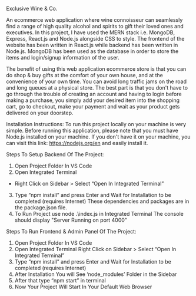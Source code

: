 Exclusive Wine & Co. 

An ecommerce web application where wine connoisseur can seamlessly find a range of high quality alcohol and spirits to gift their loved ones and executives.
In this project, I have used the MERN stack i.e. MongoDB, Express, React.js and Node.js alongside CSS to style. The frontend of the website has been written in React.js while 
backend has been written in Node.js. MongoDB has been used as the database in order to store the items and login/signup information of the user.

The benefit of using this web application ecommerce store is that you can do shop & buy gifts at the comfort of your own house, and at the convenience of your own time.
You can avoid long traffic jams on the road and long queues at a physical store. 
The best part is that you don't have to go through the trouble of creating an account and having to login before making a purchase, 
you simply add your desired item into the shopping cart, go to checkout, make your payment and wait as your product gets delivered on your doorstep.

Installation Instructions: 
To run this project locally on your machine is very simple. Before running this application, 
please note that you must have Node.js installed on your machine. 
If you don't have it on your machine, you can visit this link: https://nodejs.org/en and easily install it.

Steps To Setup Backend Of The Project:

1. Open Project Folder In VS Code
2. Open Integrated Terminal
- Right Click on Sidebar > Select “Open In Integrated Terminal”
3. Type “npm install” and press Enter and Wait for
Installation to be completed (requires Internet)
These dependencies and packages are in the package.json file.
4. To Run Project use node .\index.js in Integrated Terminal
The console should display "Server Running on port 4000"

Steps To Run Frontend & Admin Panel Of The Project:

1. Open Project Folder In VS Code
2. Open Integrated Terminal
   Right Click on Sidebar > Select “Open In Integrated Terminal”
3. Type “npm install” and press Enter and Wait for
Installation to be completed (requires Internet)
4. After Installation You will See ‘node_modules’ Folder in
the Sidebar
5. After that type “npm start” in terminal
6. Now Your Project Will Start In Your Default Web Browser
